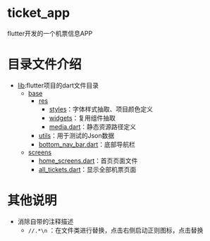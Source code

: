# ticket_app
flutter开发的一个机票信息APP

# 目录文件介绍
- [lib](lib):flutter项目的dart文件目录
  - [base](lib%2Fbase)
    - [res](lib%2Fbase%2Fres)
      - [styles](lib%2Fbase%2Fres%2Fstyles)：字体样式抽取、项目颜色定义
      - [widgets](lib%2Fbase%2Fres%2Fwidgets)：复用组件抽取
      - [media.dart](lib%2Fbase%2Fres%2Fmedia.dart)：静态资源路径定义
    - [utils](lib%2Fbase%2Futils)：用于测试的Json数据
    - [bottom_nav_bar.dart](lib%2Fbase%2Fbottom_nav_bar.dart)：底部导航栏
  - [screens](lib%2Fscreens)
    - [home_screens.dart](lib%2Fscreens%2Fhome_screens.dart)：首页页面文件
    - [all_tickets.dart](lib%2Fscreens%2Fall_tickets.dart)：显示全部机票页面

# 其他说明
- 消除自带的注释描述
  - `//.*\n` ：在文件类进行替换，点击右侧启动正则图标，点击替换

